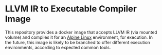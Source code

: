 LLVM IR to Executable Compiler Image
====================================
This repository provides a docker image that accepts LLVM IR (via mounted volume) and compiles it for an [Alpine Linux](https://hub.docker.com/_/alpine/) environment, for execution. In the future, this image is likely to be branched to offer different execution environments, according to expected common tools.

